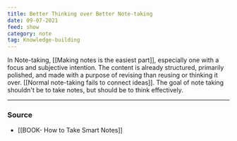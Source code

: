 ```yaml
---
title: Better Thinking over Better Note-taking
date: 09-07-2021
feed: show
category: note
tag: Knowledge-building 
---
```


In Note-taking, [[Making notes is the easiest part]], especially one with a focus and subjective intention. The content is already structured, primarily polished, and made with a purpose of revising than reusing or thinking it over. [[Normal note-taking fails to connect ideas]]. The goal of note taking shouldn't be to take notes, but should be to think effectively.

---
### Source
- [[BOOK- How to Take Smart Notes]]
